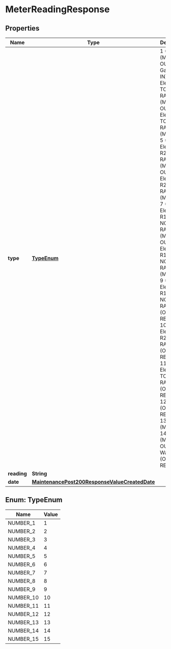 

# MeterReadingResponse


## Properties

| Name | Type | Description | Notes |
|------------ | ------------- | ------------- | -------------|
|**type** | [**TypeEnum**](#TypeEnum) | 1 &#x3D; Gas (MOVE OUT), 2 &#x3D; Gas (MOVE IN), 3 &#x3D; Electricity TOTAL RATE (MOVE OUT), 4 &#x3D; Electricity TOTAL RATE (MOVE IN), 5 &#x3D; Electricity R2 LOW RATE (MOVE OUT), 6 &#x3D; Electricity R2 LOW RATE (MOVE IN), 7 &#x3D; Electricity R1 NORMAL RATE (MOVE OUT), 8 &#x3D; Electricity R1 NORMAL RATE (MOVE IN), 9 &#x3D; Electricity R1 NORMAL RATE (OTHER READING), 10 &#x3D; Electricity  R2 LOW RATE (OTHER READING), 11 &#x3D; Electricity TOTAL RATE (OTHER READINGS), 12 &#x3D; Gas (OTHER READING), 13 &#x3D; Water (MOVE IN), 14 &#x3D; Water (MOVE OUT), 15 &#x3D; Water (OTHER READING) |  [optional] |
|**reading** | **String** |  |  [optional] |
|**date** | [**MaintenancePost200ResponseValueCreatedDate**](MaintenancePost200ResponseValueCreatedDate.md) |  |  [optional] |



## Enum: TypeEnum

| Name | Value |
|---- | -----|
| NUMBER_1 | 1 |
| NUMBER_2 | 2 |
| NUMBER_3 | 3 |
| NUMBER_4 | 4 |
| NUMBER_5 | 5 |
| NUMBER_6 | 6 |
| NUMBER_7 | 7 |
| NUMBER_8 | 8 |
| NUMBER_9 | 9 |
| NUMBER_10 | 10 |
| NUMBER_11 | 11 |
| NUMBER_12 | 12 |
| NUMBER_13 | 13 |
| NUMBER_14 | 14 |
| NUMBER_15 | 15 |



